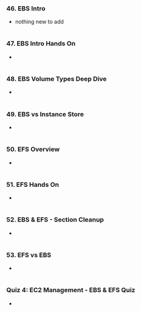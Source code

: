 ### 46. EBS Intro

- nothing new to add

#

### 47. EBS Intro Hands On

-

#

### 48. EBS Volume Types Deep Dive

-

#

### 49. EBS vs Instance Store

-

#

### 50. EFS Overview

-

#

### 51. EFS Hands On

-

#

### 52. EBS & EFS - Section Cleanup

-

#

### 53. EFS vs EBS

-

#

### Quiz 4: EC2 Management - EBS & EFS Quiz

-

#
